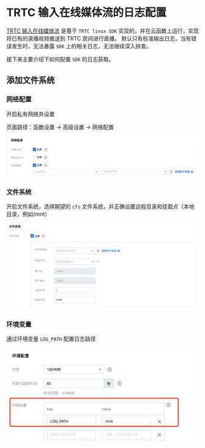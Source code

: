 # TRTC 输入在线媒体流的日志配置

[TRTC 输入在线媒体流](https://cloud.tencent.com/document/product/583/55102) 是基于 `TRTC linux SDK` 实现的，并在云函数上运行，实现将已有的录播视频推送到 TRTC 房间进行直播。 默认只有标准输出日志，当有错误发生时，无法暴露 `SDK` 上的相关日志，无法继续深入排查。

接下来主要介绍下如何配置 `SDK` 的日志获取。

## 添加文件系统

### 网络配置

开启私有网络并设置

页面路径：函数设置 -> 高级设置 -> 网络配置

![](.trtc-cfs-log_images/trtc-cfs-网络配置.png)

### 文件系统

开启文件系统，选择期望的 `cfs` 文件系统，并正确设置远程目录和挂载点（本地目录，例如/mnt）

![](.trtc-cfs-log_images/trtc-cfs.png)

### 环境变量

通过环境变量 `LOG_PATH` 配置日志路径

![](.trtc-cfs-log_images/trtc-sdk-env.png)
